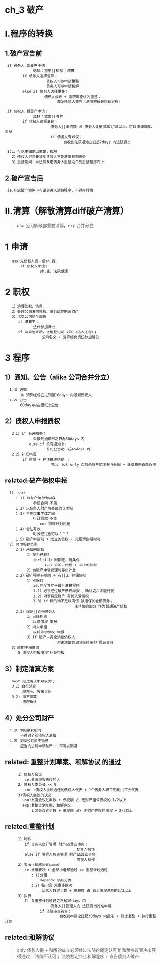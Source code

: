 # ch_3  破产
# I.程序的转换
## 1.破产宣告前
     if 债务人 提破产申请；
                 选择：重整||和解||清算
            if 债务人选择清算；
                       债权人可以申请重整
                       债务人可以申请和解
            else if 债务人选择重整；
                      债权人异议 + 法院审查认为重整；
                            裁定债务人重整（法院拥有最终裁定权）

     if 债权人 提破产申请；
                 选择：重整||清算
            if 债权人选择清算；
                         债务人||出资额 占 债务人注册资本1/10以上，可以申请和解、重整
                         if 债务人有异议；
                               自收到法院通知之日起7days 向法院提出

     $:1）可以单独提出重整、和解
       2）债权人只需要证明债务人不能清偿到期债务
       3）重整期间：自法院裁定债务人重整之日到重整程序终止

## 2.破产宣告后
     ie.标志破产案件不可逆的进入清算程序，不得再转换

# II.清算（解散清算diff破产清算）
> usu 公司解散都需要清算，exp:合并分立
# 1 申请
       usu:先债权人提，后sh.提
           if 债权人未提；
                    sh.提，法院受理
# 2 职权
       1）清理债权、债务
       2）处理公司清偿债权、债务后的剩余财产
       3）代表公司参与民诉
          if 清算中；
                 法代参加诉讼
          if 清算结束后，注销登记前 诉讼（法人还在）；
                     公司名义 + 清算组负责任参加诉讼
# 3 程序
## 1）通知、公告（alike 公司合并分立）
      1.1）通知
           自 清算组成立之日起10days 内通知债权人
      1.2）公告
           60days内在报纸上公告
## 2）债权人申报债权
       2.1）if 有通知书；
                 自接到通知书之日起30days 内
               else if 没有通知书; 
                       接到公告之日起45days 内 
       2.2）补充申报
            if 逾期 + 在清算终结前 ；
                         可以，but only 在剩余财产范围参与分配 + 造成费用自己负担

## related:破产债权申报
      1）trait
         1.1) 以财产给付为内容
                 承揽合同 不能
         1.2）以债务人财产为基础的请求权
         1.3）平等民事主体之间
                 行政罚款 不能
                    cuz 罚款针对的是
         1.4）合法有效
                 时效经过也可以？？？
         1.5）破产申请前 + 成立的债权 + 无所谓到期时间
      2) 可申报的范围
         2.1）未到期债权
              1）视为已到期
                 incl:1.1）附期限、附条件
                      1.2）诉讼、仲裁 + 未决的债权
              2）自破产申请受理时停止计息
         2.2）破产程序开始前 + 有||无 担保债权
              1）别除权
                 ie.完全独立于破产清算程序
                 1.1）必须经过破产债权申报 、确认之后才能行使
                 1.2）对该特定财产 有优先受偿权
                 1.3）if 标的物不足以清偿 被担保的全部债务；
                                    未清偿的部分 作为普通破产债权
         2.3）保证||连带债务人
              1）已经担责
                 以求偿权 申报
              2）尚未承担 
                 以将来求偿权 申报
              3）if 破产未完全清偿债权人；
                            对未清偿的部分继续承担 保证责任
       3）逾期申报债权
          S 债权人申报债权'补充申报


## 3）制定清算方案
       must 经过确认才可以执行
       3.1）自行清算
            股东会、股东大会
       3.2) 指定清算
            法院确认

## 4）处分公司财产
      4.1）申报债权期间
           不得对个别债权人清偿
      4.2）发现公司资不抵债
           应当向法院申请破产 + 不可以回避

## related: 重整计划草案、和解协议 的通过
          1）债权人会议
             ie.依法申报债权的人
          2）债权人委员会 =< 9
             incl:债权人会议选任的债权人代表 + 1个债务人职工代表||工会代表
          3)债权人会议的决议
            usu:出席会议过半数 + 债权额 占 无财产担保债权的 1/2以上
            exp:重整计划草案、和解协议 
                出席会议过半数 + 债权额 占+ 无财产担保的债权 + 2/3以上

## related:重整计划
          1）制作
             if 债务人自行管理 财产&&营业事务；
                                     债务人制作
             else if 管理人负责管理 财产&&营业事务
                                     管理人制作
          2）表决（和解协议same）
             ie.分组表决 + 全部小组都通过 == 重整计划通过
                2.1)分组
                    depends 债权分类
                2.2）每一组 双重多数决
                     出席人数过半数 + 债权额 占 该组债权总额的2/3以上
          3）执行
             If 自重整计划通过之日起10days 内 ；
                         债务人||管理人向 法院提出批准申请；
                    if 法院审查符合；
                             自收到申请之日起30days 内批准 + 终止重整 + 执行重整计划

## related:和解协议
> only 债务人提 + 和解的成立必须经过法院的裁定认可
    if 和解协议表决未获得通过 || 法院不认可；
                法院裁定终止和解程序 + 宣告债务人破产




